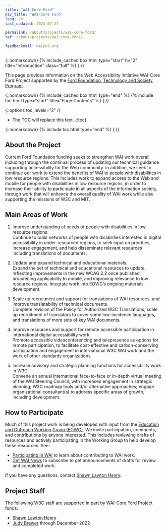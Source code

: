 ```yaml
---
title: "WAI-Core Ford"
nav_title: "WAI-Core Ford"
lang: en 
last_updated: 2023-07-27

permalink: /about/projects/wai-core-ford/
ref: /about/projects/wai-core-ford/

feedbackmail: wai@w3.org
---
```


{::nomarkdown}
{% include_cached box.html type="start" h="2" title="Introduction" class="full" %}
{:/}

This page provides information on the Web Accessibility Initiative WAI-Core Ford Project supported by the [Ford Foundation](https://www.fordfoundation.org/), [Technology and Society Program](https://www.fordfoundation.org/work/challenging-inequality/technology-and-society/).

{::nomarkdown}
{% include_cached box.html type="end" %}
{% include toc.html type="start" title="Page Contents" %}
{:/}

{::options toc_levels="2" /}

-   The TOC will replace this text.
{:toc}


{::nomarkdown}
{% include toc.html type="end" %}
{:/}

## About the Project

Current Ford Foundation funding seeks to strengthen WAI work overall including through the continual process of updating our technical guidance supporting accessibility for the Web community. In addition, we seek to continue our work to extend the benefits of WAI to people with disabilities in low resource regions. This includes work to expand access to the Web and mobile for people with disabilities in low resource regions, in order to increase their ability to participate in all aspects of the information society, through work that will enhance the overall quality of WAI work while also supporting the missions of W3C and MIT.

## Main Areas of Work

1. Improve understanding of needs of people with disabilities in low resource regions.<br>
Continue to build networks of people with disabilities interested in digital accessibility in under-resourced regions, to seek input on priorities, increase engagement, and help disseminate relevant resources including translations of documents.

2. Update and expand technical and educational materials.<br>
Expand the set of technical and educational resources to update, reflecting improvements in the new WCAG 2.2 once published, broadening applicability to mobile, and improving relevance to low resource regions. Integrate work into EOWG’s ongoing materials development.

3. Scale up recruitment and support for translations of WAI resources, and improve translatability of technical documents.<br>
Complete revision of the Policy for Authorized W3C Translations; scale up recruitment of translators to cover some low-incidence languages, and translations of more sets of key WAI documents.

4. Improve resources and support for remote accessible participation in international digital accessibility work.<br>
Promote accessible videoconferencing and telepresence as options for remote participation, to facilitate cost-effective and carbon-conserving participation and engagement in international W3C WAI work and the work of other standards organizations.

5. Increase advisory and strategic planning functions for accessibility work in W3C.<br>
Convene an annual international face-to-face or in-depth virtual meeting of the WAI Steering Council, with increased engagement in strategic planning; W3C roadmap tools and/or alternative approaches; engage organizational consultant(s) to address specific areas of growth, including development.

## How to Participate

Much of this project work is being developed with input from the [Education and Outreach Working Group (EOWG)](http://www.w3.org/WAI/EO/). We invite participation, comments, and contributions by anyone interested. This includes reviewing drafts of resources and actively participating in the Working Group to help develop these resources. See:

* [Participating in WAI](https://www.w3.org/WAI/about/participating/) to learn about contributing to WAI work.
* [Get WAI News](https://www.w3.org/WAI/news/subscribe/) to subscribe to get announcements of drafts for review and completed work.

If you have any questions, contact [Shawn Lawton Henry](http://www.w3.org/People/shawn/).

## Project Staff

The following W3C staff are supported in part by WAI-Core Ford Project funds:

* [Shawn Lawton Henry](https://www.w3.org/People/Shawn/)
* [Judy Brewer](http://www.w3.org/People/Brewer/) through December 2022
